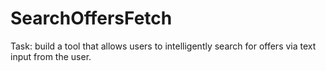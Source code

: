 # SearchOffersFetch
Task: build a tool that allows users to intelligently search for offers via text input from the user.
